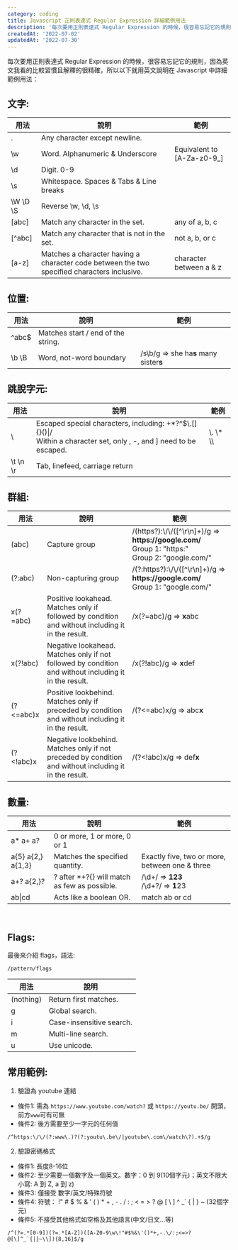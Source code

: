 ```yaml
---
category: coding
title: Javascript 正則表達式 Regular Expression 詳細範例用法
description: '每次要用正則表達式 Regular Expression 的時候，很容易忘記它的規則，因為英文我看的比較習慣且解釋的很精確'
createdAt: '2022-07-02'
updatedAt: '2022-07-30'
---
```


每次要用正則表達式 Regular Expression 的時候，很容易忘記它的規則，因為英文我看的比較習慣且解釋的很精確，所以以下就用英文說明在 Javascript 中詳細範例用法：

## 文字:

| 用法 | 說明 | 範例
| -------- | -------- | --------
| . | Any character except newline. |
| \w | Word. Alphanumeric & Underscore | Equivalent to [A-Za-z0-9_]
| \d | Digit. 0-9 |
| \s | Whitespace. Spaces & Tabs & Line breaks |
| \W \D \S | Reverse \w, \d, \s |
| [abc] | Match any character in the set. | any of a, b, c
| [^abc] | Match any character that is not in the set. | not a, b, or c
| [a-z] | Matches a character having a character code between the two specified characters inclusive. | character between a & z

## 位置:

| 用法 | 說明 | 範例
| -------- | -------- | --------
| ^abc$ | Matches start / end of the string. |
| \b \B | Word, not-word boundary | /s\b/g => she ha<b>s</b> many sister<b>s</b>

## 跳脫字元:

| 用法 | 說明 | 範例
| -------- | -------- | --------
| \ | Escaped special characters, including: +*?^$\\.[]{}()&#124;/ <br /> Within a character set, only \, -, and ] need to be escaped. | \\. \\* \\\
| \t \n \r | Tab, linefeed, carriage return |

## 群組:

| 用法 | 說明 | 範例
| -------- | -------- | --------
| (abc) | Capture group | /(https?):\\/\\/([^\r\n]+)/g => <b><span>https://</span>google.com/</b> <br /> Group 1: "https:" <br /> Group 2: "google.com/"
| (?:abc) | Non-capturing group | /(?:https?):\\/\\/([^\r\n]+)/g => <b><span>https://</span>google.com/</b> <br /> Group 1: "google.com/"
| x(?=abc) | Positive lookahead. Matches only if followed by condition and without including it in the result. | /x(?=abc)/g => <b>x</b>abc
| x(?!abc) | Negative lookahead. Matches only if not followed by condition and without including it in the result. | /x(?!abc)/g => <b>x</b>def
| (?<=abc)x | Positive lookbehind. Matches only if preceded by condition and without including it in the result. | /(?<=abc)x/g => abc<b>x</b>
| (?<!abc)x | Negative lookbehind. Matches only if not preceded by condition and without including it in the result. | /(?<\!abc)x/g => def<b>x</b>

## 數量:

| 用法 | 說明 | 範例
| -------- | -------- | --------
| a* a+ a? | 0 or more, 1 or more, 0 or 1 |
| a{5} a{2,} a{1,3} | Matches the specified quantity. | Exactly five, two or more, between one & three
| a+? a{2,}? | ? after *+?{} will match as few as possible. | /\d+/ => <b>123</b> <br /> /\d+?/ => <b>1</b>23  
| ab&#124;cd | Acts like a boolean OR. | match ab or cd

<br />

## Flags:

最後來介紹 flags，語法:
```
/pattern/flags
```

| 用法 | 說明
| -------- | --------
| (nothing) | Return first matches.
| g | Global search.
| i | Case-insensitive search.
| m | Multi-line search.
| u | Use unicode.

## 常用範例:

1. 驗證為 youtube 連結
* 條件1: 需為 `https://www.youtube.com/watch?` 或 `https://youtu.be/` 開頭，前方`www`可有可無
* 條件2: 後方需要至少一字元的任何值 

```
/^https:\/\/(?:www\.)?(?:youtu\.be\/|youtube\.com\/watch\?).+$/g
```

2. 驗證密碼格式
* 條件1: 長度8-16位
* 條件2: 至少需要一個數字及一個英文。數字：0 到 9(10個字元)；英文不限大小寫: A 到 Z, a 到 z)
* 條件3: 僅接受 數字/英文/特殊符號
* 條件4: 符號： !" # $ % & ' ( ) * + , - . / : ; < = > ? @ [ \ ] ^ _` { | } ~ (32個字元)
* 條件5: 不接受其他格式如空格及其他語言(中文/日文...等)

```
/^(?=.*[0-9])(?=.*[A-Z])([A-Z0-9\w\!"#$%&\'()*+,-.\/:;<=>?@[\]^_`{|}~\\]){8,16}$/g
```
